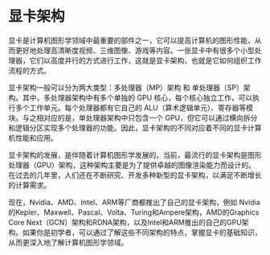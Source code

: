 # 显卡架构

显卡是计算机图形学领域中最重要的部件之一，它可以提高计算机的图形性能，从而更好地处理高清晰度视频、三维图像、游戏等内容。一张显卡中有很多个小型处理器，它们以高度并行的方式进行工作，这就是显卡架构，也就是它如何组织工作流程的方式。

显卡架构一般可以分为两大类型：多处理器（MP）架构 和 单处理器（SP）架构。其中，多处理器架构中有多个单独的 GPU 核心，每个核心独立工作，可以执行多个工作单元。每个处理器都有它自己的 ALU（算术逻辑单元）、寄存器等模块。与之相对应的是，单处理器架构中只包含一个 GPU，但它可以通过横向拆分和逻辑分区实现多个处理器的功能。因此，显卡架构的不同对应着不同的显卡计算机性能和应用。

显卡架构的发展，是伴随着计算机图形学发展的。当前，最流行的显卡架构是图形处理器（GPU）架构，这种架构主要是为了提供卓越的图像渲染能力而设计的。在过去的几年里，人们还在不断研究、开发多种新型的显卡架构，以满足不断增长的计算需求。

现在，Nvidia、AMD、Intel、ARM等厂商都推出了自己的显卡架构，例如 Nvidia 的Kepler、Maxwell、Pascal、Volta、Turing和Ampere架构，AMD的Graphics Core Next（GCN）架构和RDNA架构，以及Intel和ARM推出的自己的GPU架构。如果你是初学者，可以通过了解这些不同架构的特点，掌握显卡的基础知识，从而更深入地了解计算机图形学领域。